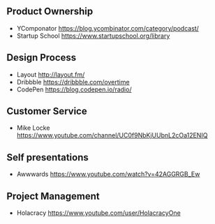 ## Product Ownership
- YComponator https://blog.ycombinator.com/category/podcast/
- Startup School https://www.startupschool.org/library

## Design Process
- Layout http://layout.fm/
- Dribbble https://dribbble.com/overtime
- CodePen https://blog.codepen.io/radio/

## Customer Service
- Mike Locke https://www.youtube.com/channel/UC0f9NbKjUUbnL2cOa12ENIQ

## Self presentations
- Awwwards https://www.youtube.com/watch?v=42AGGRGB_Ew

## Project Management
- Holacracy https://www.youtube.com/user/HolacracyOne




